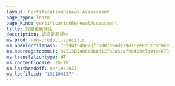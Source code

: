 ```yaml
---
layout: CertificationRenewalAssessment
page_type: learn
page_kind: certificationRenewalAssessment
title: 認證更新評估
description: 認證更新評估
ms.prod: non-product-specific
ms.openlocfilehash: 7c99bf5d0073f70d87e9dde79d162e8dc77ab9e9
ms.sourcegitcommit: 9732383406c868d1279ca5ca79d423c5b99be073
ms.translationtype: HT
ms.contentlocale: zh-TW
ms.lasthandoff: 09/14/2021
ms.locfileid: "132104157"
---
```


